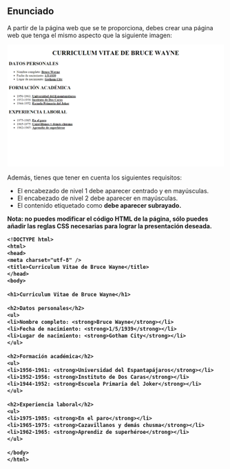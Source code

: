 
## Enunciado
A partir de la página web que se te proporciona, debes crear una página web que tenga el mismo aspecto que la siguiente imagen:

![Elemento html](estilo-texto-2.png)

Además, tienes que tener en cuenta los siguientes requisitos:

*   El encabezado de nivel 1 debe aparecer centrado y en mayúsculas.
*   El encabezado de nivel 2 debe aparecer en mayúsculas.
*   El contenido etiquetado como <strong> debe aparecer subrayado.

Nota: no puedes modificar el código HTML de la página, sólo puedes añadir las reglas CSS necesarias para lograr la presentación deseada.

```
<!DOCTYPE html>
<html>
<head>
<meta charset="utf-8" />
<title>Curriculum Vitae de Bruce Wayne</title>
</head>
<body>

<h1>Curriculum Vitae de Bruce Wayne</h1>

<h2>Datos personales</h2>
<ul>
<li>Nombre completo: <strong>Bruce Wayne</strong></li>
<li>Fecha de nacimiento: <strong>1/5/1939</strong></li>
<li>Lugar de nacimiento: <strong>Gotham City</strong></li>
</ul>

<h2>Formación académica</h2>
<ul>
<li>1956-1961: <strong>Universidad del Espantapájaros</strong></li>
<li>1952-1956: <strong>Instituto de Dos Caras</strong></li>
<li>1944-1952: <strong>Escuela Primaria del Joker</strong></li>
</ul>

<h2>Experiencia laboral</h2>
<ul>
<li>1975-1985: <strong>En el paro</strong></li>
<li>1965-1975: <strong>Cazavillanos y demás chusma</strong></li>
<li>1962-1965: <strong>Aprendiz de superhéroe</strong></li>
</ul>

</body>
</html>
```
